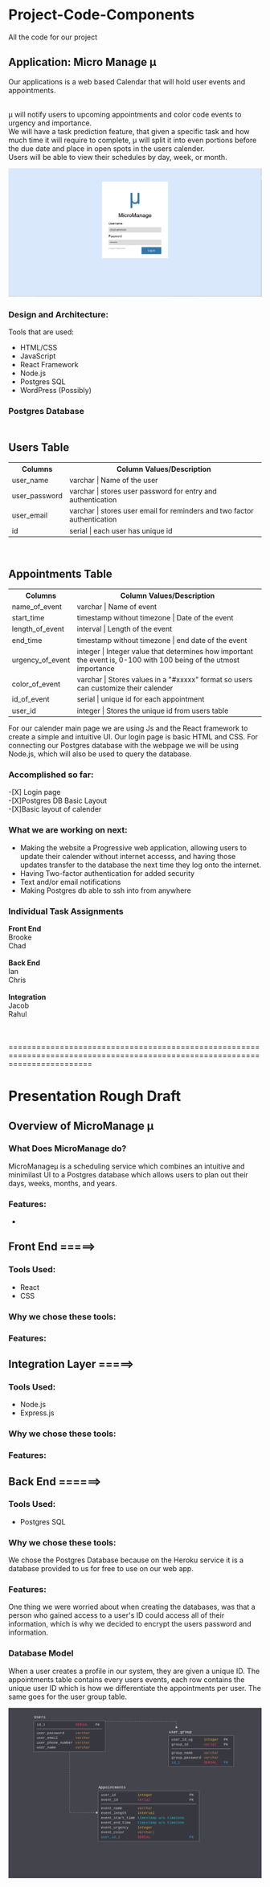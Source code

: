 # Project-Code-Components
All the code for our project


<h2>Application: Micro Manage &mu; </h2>
  Our applications is a web based Calendar that will hold user events and appointments. <br> <br>
  
  &mu; will notify users to upcoming appointments and color code events to urgency and importance. <br>
  We will have a task prediction feature, that given a specific task and how much time it will require to complete, &mu; will 
  split it into even portions before the due date and place in open spots in the users calender. <br>
  Users will be able to view their schedules by day, week, or month.
  
  ![alt text](micromupicture/micromu.png "Picture of Login Page")
  
  
<h3> Design and Architecture:</h3>
  <bold>Tools that are used:</bold>
  <ul>
  <li>HTML/CSS</li>
  <li>JavaScript</li>
  <li>React Framework</li>
  <li>Node.js</li>
  <li>Postgres SQL</li>
  <li>WordPress (Possibly)</li>
  </ul>
  
  <h3> Postgres Database <br> <br> </h3>
  <h2>Users Table</h2>
<table>
	<tr>
		<th>Columns</th>
		<th>Column Values/Description</th>
	</tr>
	<tr>
		<td>user_name</td>
		<td>varchar | Name of the user </td>
	</tr>
	<tr>
		<td>user_password</td>
		<td>varchar | stores user password for entry and authentication</td>
	</tr>
	<tr>
		<td>user_email</td>
		<td>varchar | stores user email for reminders and two factor authentication</td>
	</tr>
	<tr>
		<td>id</td>
		<td>serial | each user has unique id</td>
	</tr>
</table>
<p><br></p>

<h2>Appointments Table</h2>
<table>
	<tr>
		<th>Columns</th>
		<th>Column Values/Description</th>
	</tr>
	<tr>
		<td>name_of_event</td>
		<td>varchar | Name of event</td>
	</tr>
	<tr>
		<td>start_time</td>
		<td>timestamp without timezone | Date of the event</td>
	</tr>
	<tr>
		<td>length_of_event</td>
		<td>interval | Length of the event </td>
	</tr>
	<tr>
		<td>end_time</td>
		<td>timestamp without timezone | end date of the event </td>
	</tr>
	<tr>
		<td>urgency_of_event</td>
		<td>integer | Integer value that determines how important the event is, 0-100 with 100 being of the utmost importance</td>
	</tr>
	<tr>
		<td>color_of_event</td>
		<td>varchar | Stores values in a "#xxxxx" format so users can customize their calender</td>
	</tr>
	<tr>
		<td>id_of_event</td>
		<td>serial | unique id for each appointment</td>
	</tr>
	<tr>
		<td>user_id</td>
		<td>integer | Stores the unique id from users table</td>
	</tr>
	
</table>

  
  
  
  For our calender main page we are using Js and the React framework to create a simple and intuitive UI.
  Our login page is basic HTML and CSS.
  For connecting our Postgres database with the webpage we will be using Node.js, which will also be used to query the database.
  

<h3>Accomplished so far:</h3>
-[X] Login page <br>
-[X]Postgres DB Basic Layout<br>
-[X]Basic layout of calender <br>

<h3>What we are working on next:</h3>



  <ul>
  <li>Making the website a Progressive web application, allowing users to update their calender without internet accesss, and having those updates transfer to the database the next time they log onto the internet. </li>
  <li>Having Two-factor authentication for added security</li>
  <li>Text and/or email notifications</li>
  <li>Making Postgres db able to ssh into from anywhere</li>
  </ul>
  
  
  <h3>Individual Task Assignments</h3>
		<strong>Front End</strong><br>
		<bold>Brooke</bold><br>
		 <bold>Chad</bold><br><br>
		<strong>Back End</strong><br>
		 <bold>Ian</bold><br>
		 <bold>Chris</bold><br><br>
		<strong>Integration</strong><br>
		 <bold>Jacob</bold><br>
  		 <bold>Rahul</bold><br><br><br>
		 
		 
==============================================================================================================================
<h1>Presentation Rough Draft</h1>

<h2>Overview of MicroManage &mu;</h2>
  <h3>What Does MicroManage do?</h3>
    MicroManage&mu; is a scheduling service which combines an
      intuitive and minimilast UI to a Postgres database which allows
      users to plan out their days, weeks, months, and years. <br>

    
  <h3>Features:</h3>
  <ul>
    <li></li>
  </ul>


<h2>Front End =====> </h2>
  <h3>Tools Used:</h3>
  <ul>
    <li>React</li>
    <li>CSS</li>
  </ul>
  <h3>Why we chose these tools:</h3>

  <h3>Features: </h3>

<h2>Integration Layer =====></h2>

  <h3>Tools Used:</h3>
  <ul>
    <li>Node.js</li>
    <li>Express.js</li>
  </ul>
  <h3>Why we chose these tools:</h3>

  <h3>Features: </h3>

<h2>Back End ======></h2>


  <h3>Tools Used:</h3>
  <ul>
    <li>Postgres SQL</li>
  </ul>
  <h3>Why we chose these tools:</h3>
  We chose the Postgres Database because on the Heroku service it is 
    a database provided to us for free to use on our web app. 
  

  <h3>Features: </h3>

   One thing we were worried about when creating the databases, was that
      a person who gained access to a user's ID could access all of their
      information, which is why we decided to encrypt the users password and information.
    
  <h3>Database Model</h3>
  When a user creates a profile in our system, they are given a unique ID.
    The appointments table contains every users events, each row contains the unique user ID
    which is how we differentiate the appointments per user.
    The same goes for the user group table. 
  
  ![alt text](micromupicture/database_layout.png "Picture of Login Page")
  

